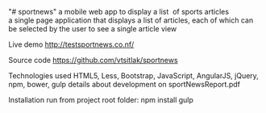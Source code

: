 "# sportnews"
a mobile web app to display a list  of sports articles
a single page application that displays a list of articles, each of which can  be selected by the user to see a single article view


Live demo
http://testsportnews.co.nf/

Source code
https://github.com/vtsitlak/sportnews

Technologies used
 HTML5, Less, Bootstrap, JavaScript, AngularJS, jQuery, npm, bower, gulp
 details about development on sportNewsReport.pdf
 
Installation
run from project root folder:
npm install
gulp

